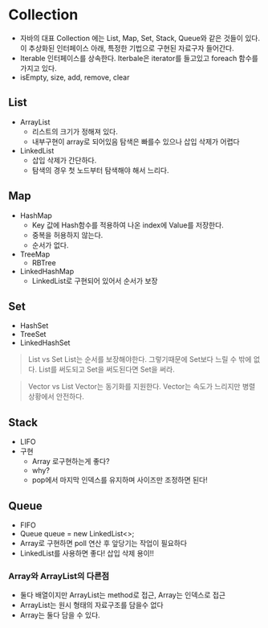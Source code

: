 # Collection

- 자바의 대표 Collection 에는 List, Map, Set, Stack, Queue와 같은 것들이 있다. 이 추상화된 인터페이스 아래, 특정한 기법으로 구현된 자료구자 들어간다.
- Iterable 인터페이스를 상속한다. Iterbale은 iterator를 들고있고 foreach 함수를 가지고 있다.
- isEmpty, size, add, remove, clear

## List

- ArrayList
    - 리스트의 크기가 정해져 있다.
    - 내부구현이 array로 되어있음 탐색은 빠를수 있으나 삽입 삭제가 어렵다
- LinkedList
    - 삽입 삭제가 간단하다.
    - 탐색의 경우 첫 노드부터 탐색해야 해서 느리다.

## Map

- HashMap
    - Key 값에 Hash함수를 적용하여 나온 index에 Value를 저장한다.
    - 중복을 허용하지 않는다.
    - 순서가 없다.
- TreeMap
    - RBTree
- LinkedHashMap
    - LinkedList로 구현되어 있어서 순서가 보장

## Set

- HashSet
- TreeSet
- LinkedHashSet

> List vs Set
List는 순서를 보장해야한다.
그렇기때문에 Set보다 느릴 수 밖에 없다.
List를 써도되고 Set을 써도된다면 Set을 써라.

> Vector vs List
Vector는 동기화를 지원한다.
Vector는 속도가 느리지만 병렬 상황에서 안전하다.

## Stack

- LIFO
- 구현
    - Array 로구현하는게 좋다?
    - why?
    - pop에서 마지막 인덱스를 유지하며 사이즈만 조정하면 된다!

## Queue

- FIFO
- Queue<Integer> queue = new LinkedList<>;
- Array로 구현하면 poll 연산 후 앞당기는 작업이 필요하다
- LinkedList를 사용하면 좋다! 삽입 삭제 용이!!

### Array와 ArrayList의 다른점

- 둘다 배열이지만 ArrayList는 method로 접근, Array는 인덱스로 접근
- ArrayList는 원시 형태의 자료구조를 담을수 없다
- Array는 둘다 담을 수 있다.